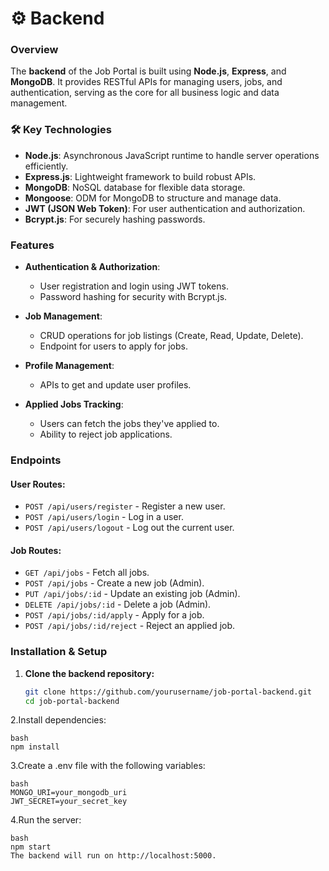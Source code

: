 # ⚙️ Backend

### Overview
The **backend** of the Job Portal is built using **Node.js**, **Express**, and **MongoDB**. It provides RESTful APIs for managing users, jobs, and authentication, serving as the core for all business logic and data management.

### 🛠️ Key Technologies
- **Node.js**: Asynchronous JavaScript runtime to handle server operations efficiently.
- **Express.js**: Lightweight framework to build robust APIs.
- **MongoDB**: NoSQL database for flexible data storage.
- **Mongoose**: ODM for MongoDB to structure and manage data.
- **JWT (JSON Web Token)**: For user authentication and authorization.
- **Bcrypt.js**: For securely hashing passwords.

### Features
- **Authentication & Authorization**: 
  - User registration and login using JWT tokens.
  - Password hashing for security with Bcrypt.js.

- **Job Management**:
  - CRUD operations for job listings (Create, Read, Update, Delete).
  - Endpoint for users to apply for jobs.
  
- **Profile Management**: 
  - APIs to get and update user profiles.

- **Applied Jobs Tracking**: 
  - Users can fetch the jobs they've applied to.
  - Ability to reject job applications.

### Endpoints

#### User Routes:
- `POST /api/users/register` - Register a new user.
- `POST /api/users/login` - Log in a user.
- `POST /api/users/logout` - Log out the current user.
  
#### Job Routes:
- `GET /api/jobs` - Fetch all jobs.
- `POST /api/jobs` - Create a new job (Admin).
- `PUT /api/jobs/:id` - Update an existing job (Admin).
- `DELETE /api/jobs/:id` - Delete a job (Admin).
- `POST /api/jobs/:id/apply` - Apply for a job.
- `POST /api/jobs/:id/reject` - Reject an applied job.

### Installation & Setup

1. **Clone the backend repository:**
   ```bash
   git clone https://github.com/yourusername/job-portal-backend.git
   cd job-portal-backend
2.Install dependencies:

    bash
    npm install
    
3.Create a .env file with the following variables:

    bash
    MONGO_URI=your_mongodb_uri
    JWT_SECRET=your_secret_key

4.Run the server:

    bash
    npm start
    The backend will run on http://localhost:5000.
